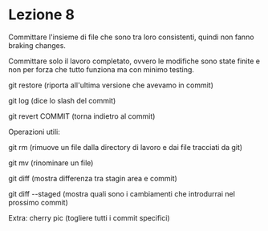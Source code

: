 # Lezione 8
Committare l'insieme di file che sono tra loro consistenti, quindi non fanno braking changes.

Committare solo il lavoro completato, ovvero le modifiche sono state finite e non per forza che tutto funziona ma con minimo testing.

git restore (riporta all'ultima versione che avevamo in commit)

git log (dice lo slash del commit)

git revert COMMIT (torna indietro al commit)


Operazioni utili:

git rm (rimuove un file dalla directory di lavoro e dai file tracciati da git)

git mv (rinominare un file)

git diff (mostra differenza tra stagin area e commit)

git diff --staged (mostra quali sono i cambiamenti che introdurrai nel prossimo commit)


Extra:
cherry pic (togliere tutti i commit specifici)